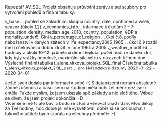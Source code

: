 Repozitář AV_SQL-Projekt obsahuje průvodní zprávu a sql soubory pro vytvoření pohledů a finální tabulky: 

v_base ... pohled se základními sloupci country, date, confirmed a week, season (úkoly 1,2)
v_economies_info...	informace k úkolům 3 – 7: population_density, median_age_2018, country, population, GDP a mortality_under5, Gini 
v_percentage_of_religion ... úkol č.8. podíly náboženství v daných státech
v_life_expectancy2005_1965 ... úkol č.9 rozdíl mezi očekávanou dobou dožití v roce 1965 a 2005 
v_weather_modified ... hodnoty z úkolů 10-12: průměrná denní teplota, počet hodin v daném dni, kdy byly srážky nenulové, maximální síla větru v nárazech během dne
Výsledná finální tabulka t_alena_vitkova_projekt_SQL_final
Částečná tabulka t_alena_vitkova_projekt_SQL_part …  pro Holandsko s datumy 2020-01-22 – 2020-04-01


Ještě bych dodala pár informací o sobě :-) S databázemi nemám absolutně žádné zušenosti a času jsem na studium měla bohužel méně než jsem chtěla.
Takže myslím, že jsem ukázala spíš základy a nic složitého. Vůbec se divím, že jsem projekt dokončila :-D  
Víceměné mě to ale baví a budu se studiu věnovat snad i dále.
Moc děkuji za Tvé hodiny, moc dobře jsi vše vysvětloval, dobře si se poslouchal a takového učitele bych si přála na všechny předměty :-)
